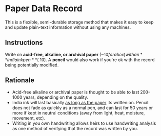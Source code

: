 # Paper Data Record

This is a flexible, semi-durable storage method that makes it easy to keep and update plain-text information without using any machines. 

## Instructions

Write on **acid-free, alkaline, or archival paper** (~$10 for a box) with an **india ink pen** (~$10). A **pencil** would also work if you're ok with the record being potentially modified. 

## Rationale

* Acid-free alkaline or archival paper is thought to be able to last 200-1000 years, depending on the quality.
* India ink will last basically [as long as the paper](http://youaskandy.com/questions-answers/25-article-series-1950/15719-what-is-india-ink-made-of.html) its written on. Pencil does not fade as quickly as a normal pen, and can last for 50 years or more if kept in neutral conditions (away from light, heat, moisture, movement, etc).
* Writing in you own handwriting allows heirs to use handwriting analysis as one method of verifying that the record was written by you. 